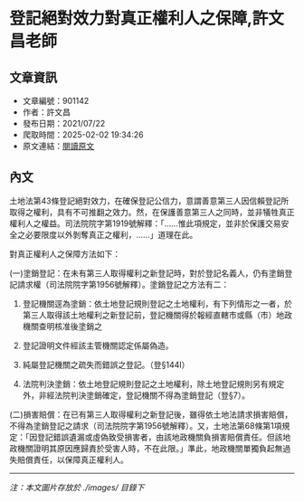 # 登記絕對效力對真正權利人之保障,許文昌老師

## 文章資訊
- 文章編號：901142
- 作者：許文昌
- 發布日期：2021/07/22
- 爬取時間：2025-02-02 19:34:26
- 原文連結：[閱讀原文](https://real-estate.get.com.tw/Columns/detail.aspx?no=901142)

## 內文
土地法第43條登記絕對效力，在確保登記公信力，意謂善意第三人因信賴登記所取得之權利，具有不可推翻之效力。然，在保護善意第三人之同時，並非犠牲真正權利人之權益。司法院院字第1919號解釋：「……惟此項規定，並非於保護交易安全之必要限度以外剝奪真正之權利，……」道理在此。

對真正權利人之保障方法如下：

(一)塗銷登記：在未有第三人取得權利之新登記時，對於登記名義人，仍有塗銷登記請求權（司法院院字第1956號解釋）。塗銷登記之方法有二：

1. 登記機關逕為塗銷：依土地登記規則登記之土地權利，有下列情形之一者，於第三人取得該土地權利之新登記前，登記機關得於報經直轄市或縣（市）地政機關查明核准後塗銷之

1. 登記證明文件經該主管機關認定係屬偽造。

2. 純屬登記機關之疏失而錯誤之登記。（登§144Ⅰ）

2. 法院判決塗銷：依土地登記規則登記之土地權利，除土地登記規則另有規定外，非經法院判決塗銷確定，登記機關不得為塗銷登記（登§7）。

(二)損害賠償：在已有第三人取得權利之新登記後，雖得依土地法請求損害賠償，不得為塗銷登記之請求（司法院院字第1956號解釋）。又，土地法第68條第1項規定：「因登記錯誤遺漏或虛偽致受損害者，由該地政機關負損害賠償責任。但該地政機關證明其原因應歸責於受害人時，不在此限。」準此，地政機關單獨負起無過失賠償責任，以保障真正權利人。

---
*注：本文圖片存放於 ./images/ 目錄下*
